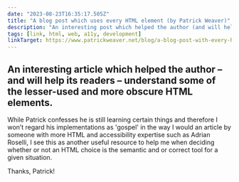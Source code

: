 ```yaml
---
date: "2023-08-23T16:35:17.505Z"
title: "A blog post which uses every HTML element (by Patrick Weaver)"
description: "An interesting post which helped the author (and will help its readers) understand some of the lesser-used and more obscure HTML elements"
tags: [link, html, web, a11y, development]
linkTarget: https://www.patrickweaver.net/blog/a-blog-post-with-every-html-element/
---
```

An interesting article which helped the author – and will help its readers – understand some of the lesser-used and more obscure HTML elements.
---

While Patrick confesses he is still learning certain things and therefore I won’t regard his implementations as 'gospel' in the way I would an article by someone with more HTML and accessibility expertise such as Adrian Roselli, I see this as another useful resource to help me when deciding whether or not an HTML choice is the semantic and or correct tool for a given situation.

Thanks, Patrick!
